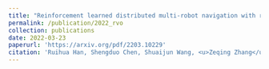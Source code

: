 ```yaml
---
title: "Reinforcement learned distributed multi-robot navigation with reciprocal velocity obstacle shaped rewards"
permalink: /publication/2022_rvo
collection: publications
date: 2022-03-23
paperurl: 'https://arxiv.org/pdf/2203.10229'
citation: 'Ruihua Han, Shengduo Chen, Shuaijun Wang, <u>Zeqing Zhang</u>, Rui Gao, Qi Hao, Jia Pan (2023). <br><i>IEEE Robotics and Automation Letters</i>.'
---
```


